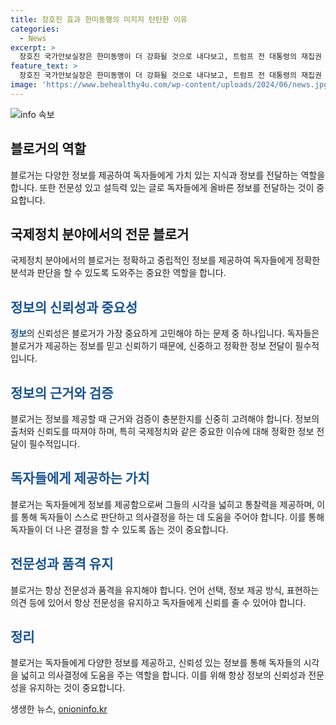 ```yaml
---
title: 장호진 효과 한미동행의 미지지 탄탄한 이유
categories:
  - News
excerpt: >
  장호진 국가안보실장은 한미동맹이 더 강화될 것으로 내다보고, 트럼프 전 대통령의 재집권 여부와 관계없이 한미동맹에 대한 미국 내 여야의 탄탄한 지지 기반이 있다고 밝혔다. 그는 또한 한반도의 핵무장 문제와 러시아와의 관계에 대한 전망을 설명하며, 러시아의 행동이 한러 관계의 향배를 결정하는 중요한 변수가 될 것이라 강조했다.
feature_text: >
  장호진 국가안보실장은 한미동맹이 더 강화될 것으로 내다보고, 트럼프 전 대통령의 재집권 여부와 관계없이 한미동맹에 대한 미국 내 여야의 탄탄한 지지 기반이 있다고 밝혔다. 그는 또한 한반도의 핵무장 문제와 러시아와의 관계에 대한 전망을 설명하며, 러시아의 행동이 한러 관계의 향배를 결정하는 중요한 변수가 될 것이라 강조했다.
image: 'https://www.behealthy4u.com/wp-content/uploads/2024/06/news.jpg'
---
```


<p><img src="https://www.behealthy4u.com/wp-content/uploads/2024/06/news.jpg" alt="info 속보" /></p>

<h2 data-ke-size="size26">블로거의 역할</h2>

<p data-ke-size="size16">블로거는 다양한 정보를 제공하여 독자들에게 가치 있는 지식과 정보를 전달하는 역할을 합니다. 또한 전문성 있고 설득력 있는 글로 독자들에게 올바른 정보를 전달하는 것이 중요합니다.</p>

<h2 data-ke-size="size26">국제정치 분야에서의 전문 블로거</h2>

<p data-ke-size="size16">국제정치 분야에서의 블로거는 정확하고 중립적인 정보를 제공하여 독자들에게 정확한 분석과 판단을 할 수 있도록 도와주는 중요한 역할을 합니다.</p>

<h2 data-ke-size="size26"><span style="color: #1a5490;">정보의 신뢰성과 중요성</span></h2>

<p data-ke-size="size16"><b><span style="color: #1a5490;">정보</span></b>의 신뢰성은 블로거가 가장 중요하게 고민해야 하는 문제 중 하나입니다. 독자들은 블로거가 제공하는 정보를 믿고 신뢰하기 때문에, 신중하고 정확한 정보 전달이 필수적입니다.</p>

<h2 data-ke-size="size26"><span style="color: #1a5490;">정보의 근거와 검증</span></h2>

<p data-ke-size="size16">블로거는 정보를 제공할 때 근거와 검증이 충분한지를 신중히 고려해야 합니다. 정보의 출처와 신뢰도를 따져야 하며, 특히 국제정치와 같은 중요한 이슈에 대해 정확한 정보 전달이 필수적입니다.</p>

<h2 data-ke-size="size26"><span style="color: #1a5490;">독자들에게 제공하는 가치</span></h2>

<p data-ke-size="size16">블로거는 독자들에게 정보를 제공함으로써 그들의 시각을 넓히고 통찰력을 제공하며, 이를 통해 독자들이 스스로 판단하고 의사결정을 하는 데 도움을 주어야 합니다. 이를 통해 독자들이 더 나은 결정을 할 수 있도록 돕는 것이 중요합니다.</p>

<h2 data-ke-size="size26"><span style="color: #1a5490;">전문성과 품격 유지</span></h2>

<p data-ke-size="size16">블로거는 항상 전문성과 품격을 유지해야 합니다. 언어 선택, 정보 제공 방식, 표현하는 의견 등에 있어서 항상 전문성을 유지하고 독자들에게 신뢰를 줄 수 있어야 합니다.</p>

<h2 data-ke-size="size26"><span style="color: #1a5490;">정리</span></h2>

<p data-ke-size="size16">블로거는 독자들에게 다양한 정보를 제공하고, 신뢰성 있는 정보를 통해 독자들의 시각을 넓히고 의사결정에 도움을 주는 역할을 합니다. 이를 위해 항상 정보의 신뢰성과 전문성을 유지하는 것이 중요합니다.</p>
생생한 뉴스, <a href="https://onioninfo.kr" rel="dofollow">onioninfo.kr</a>


